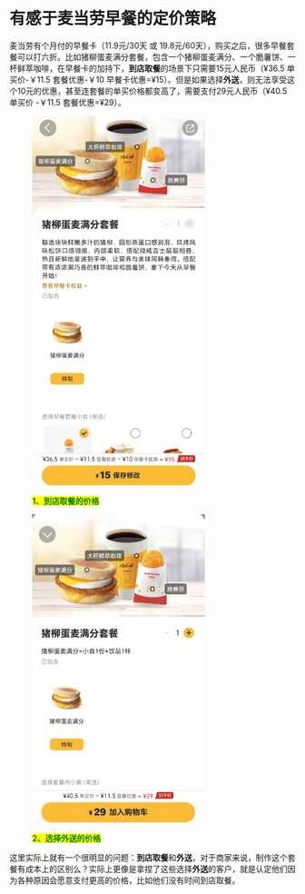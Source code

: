# 有感于麦当劳早餐的定价策略

麦当劳有个月付的早餐卡（11.9元/30天 或 19.8元/60天），购买之后，很多早餐套餐可以打六折。比如猪柳蛋麦满分套餐，包含一个猪柳蛋麦满分、一个脆薯饼、一杯鲜萃咖啡，在早餐卡的加持下，**到店取餐**的场景下只需要15元人民币（¥36.5 单买价-￥11.5 套餐优惠-￥10 早餐卡优惠=¥15）。但是如果选择**外送**，则无法享受这个10元的优惠，甚至连套餐的单买价格都变高了，需要支付29元人民币（¥40.5 单买价 -￥11.5 套餐优惠=¥29）。

<figure><img src="../.gitbook/assets/image (1).png" alt=""><figcaption><p><mark style="color:green;"><strong>1、到店取餐的价格</strong></mark></p></figcaption></figure>

<figure><img src="../.gitbook/assets/image.png" alt=""><figcaption><p><mark style="color:green;"><strong>2、选择外送的价格</strong></mark></p></figcaption></figure>

这里实际上就有一个很明显的问题：**到店取餐**和**外送**，对于商家来说，制作这个套餐有成本上的区别么？实际上更像是拿捏了这些选择**外送**的客户，就是认定他们因为各种原因会愿意支付更高的价格，比如他们没有时间到店取餐。
